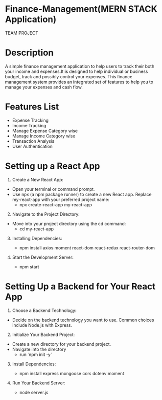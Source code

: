 # Finance-Management(MERN STACK Application)

TEAM PROJECT

# Description 
  
A simple finance management application to help users to track their both your income and expenses.It is designed to help individual or business budget, track and possibly control your expenses. This finance management system provides an integrated set of features to help you to manage your expenses and cash flow.


# Features List

* Expense Tracking
* Income Tracking
* Manage Expense Category wise
* Manage Income Category wise
* Transaction Analysis
* User Authentication


# Setting up a React App

1. Create a New React App:
* Open your terminal or command prompt.
* Use npx (a npm package runner) to create a new React app. Replace my-react-app with your preferred project name:
   * npx create-react-app my-react-app

2. Navigate to the Project Directory:
 * Move into your project directory using the cd command:
    * cd my-react-app

3. Installing Dependencies:
    * npm install axios moment react-dom react-redux react-router-dom

4. Start the Development Server:
    * npm start


# Setting Up a Backend for Your React App

1. Choose a Backend Technology:
* Decide on the backend technology you want to use. Common choices include Node.js with Express.

2. Initialize Your Backend Project:
* Create a new directory for your backend project.
* Navigate into the directory
   * run 'npm init -y'  

3. Install Dependencies:
   * npm install express mongoose cors dotenv moment

4. Run Your Backend Server:
   * node server.js
     
